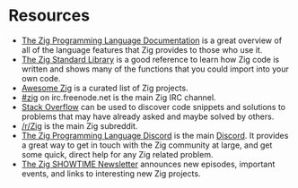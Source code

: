 # Resources

- [The Zig Programming Language Documentation][documentation] is a great overview of all of the language features that Zig provides to those who use it.
- [The Zig Standard Library][std] is a good reference to learn how Zig code is written and shows many of the functions that you could import into your own code.
- [Awesome Zig][awesome-zig] is a curated list of Zig projects.
- [#zig][irc] on irc.freenode.net is the main Zig IRC channel.
- [Stack Overflow][stack-overflow] can be used to discover code snippets and solutions to problems that may have already asked and maybe solved by others.
- [/r/Zig][reddit] is the main Zig subreddit.
- [The Zig Programming Language Discord][discord-zig] is the main [Discord][discord].
  It provides a great way to get in touch with the Zig community at large, and get some quick, direct help for any Zig related problem.
- [The Zig SHOWTIME Newsletter][newsletter] announces new episodes, important events, and links to interesting new Zig projects.

[awesome-zig]: https://github.com/catdevnull/awesome-zig
[discord]: https://discordapp.com
[discord-zig]: https://discord.com/invite/gxsFFjE
[documentation]: https://ziglang.org/documentation/master
[irc]: https://webchat.freenode.net/?channels=%23zig
[newsletter]: https://zig.show/
[reddit]: https://www.reddit.com/r/Zig
[stack-overflow]: https://stackoverflow.com/questions/tagged/zig
[std]: https://github.com/ziglang/zig/tree/master/lib/std
